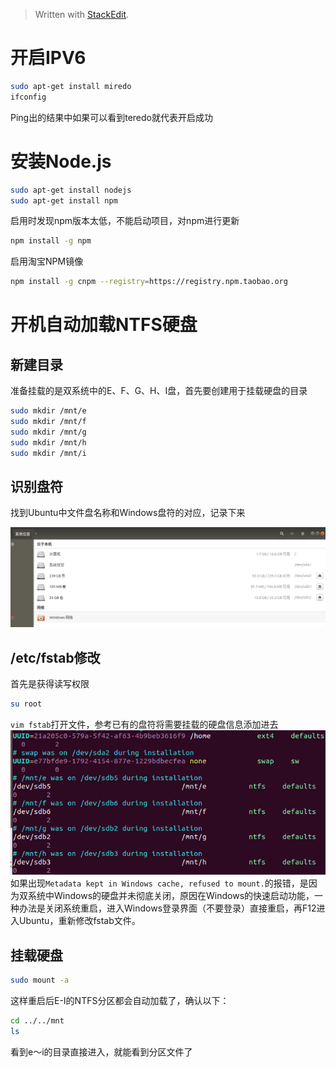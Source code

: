 ﻿



> Written with [StackEdit](https://stackedit.io/).

# 开启IPV6
```bash
sudo apt-get install miredo
ifconfig
```
Ping出的结果中如果可以看到teredo就代表开启成功

# 安装Node.js
```bash
sudo apt-get install nodejs
sudo apt-get install npm
```
启用时发现npm版本太低，不能启动项目，对npm进行更新
```bash
npm install -g npm
```
启用淘宝NPM镜像

```bash
npm install -g cnpm --registry=https://registry.npm.taobao.org
```
# 开机自动加载NTFS硬盘

## 新建目录
准备挂载的是双系统中的E、F、G、H、I盘，首先要创建用于挂载硬盘的目录
```bash
sudo mkdir /mnt/e
sudo mkdir /mnt/f
sudo mkdir /mnt/g
sudo mkdir /mnt/h
sudo mkdir /mnt/i
```
## 识别盘符
找到Ubuntu中文件盘名称和Windows盘符的对应，记录下来

![file](img/20-02-15.png)

## /etc/fstab修改
首先是获得读写权限
```bash
su root
```
`vim fstab`打开文件，参考已有的盘符将需要挂载的硬盘信息添加进去
![file](img/20-09-48.png)
如果出现`Metadata kept in Windows cache, refused to mount.`的报错，是因为双系统中Windows的硬盘并未彻底关闭，原因在Windows的快速启动功能，一种办法是关闭系统重启，进入Windows登录界面（不要登录）直接重启，再F12进入Ubuntu，重新修改fstab文件。

## 挂载硬盘
```bash
sudo mount -a
```
这样重启后E-I的NTFS分区都会自动加载了，确认以下：
```bash
cd ../../mnt
ls
```
看到e～i的目录直接进入，就能看到分区文件了
